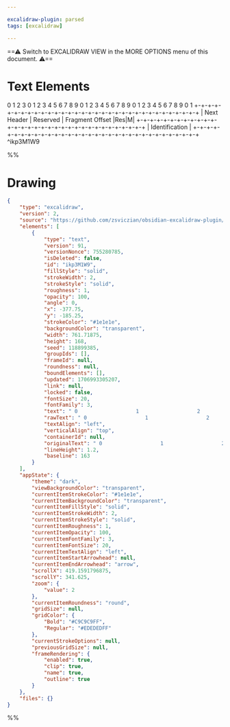 ```yaml
---

excalidraw-plugin: parsed
tags: [excalidraw]

---
```

==⚠  Switch to EXCALIDRAW VIEW in the MORE OPTIONS menu of this document. ⚠==


# Text Elements
 0                   1                   2                   3
 0 1 2 3 4 5 6 7 8 9 0 1 2 3 4 5 6 7 8 9 0 1 2 3 4 5 6 7 8 9 0 1 
+-+-+-+-+-+-+-+-+-+-+-+-+-+-+-+-+-+-+-+-+-+-+-+-+-+-+-+-+-+-+-+-+
|  Next Header  |   Reserved    |      Fragment Offset    |Res|M|
+-+-+-+-+-+-+-+-+-+-+-+-+-+-+-+-+-+-+-+-+-+-+-+-+-+-+-+-+-+-+-+-+
|                         Identification                        |
+-+-+-+-+-+-+-+-+-+-+-+-+-+-+-+-+-+-+-+-+-+-+-+-+-+-+-+-+-+-+-+-+ ^ikp3M1W9

%%
# Drawing
```json
{
	"type": "excalidraw",
	"version": 2,
	"source": "https://github.com/zsviczian/obsidian-excalidraw-plugin/releases/tag/2.0.18",
	"elements": [
		{
			"type": "text",
			"version": 91,
			"versionNonce": 755280785,
			"isDeleted": false,
			"id": "ikp3M1W9",
			"fillStyle": "solid",
			"strokeWidth": 2,
			"strokeStyle": "solid",
			"roughness": 1,
			"opacity": 100,
			"angle": 0,
			"x": -377.75,
			"y": -185.25,
			"strokeColor": "#1e1e1e",
			"backgroundColor": "transparent",
			"width": 761.71875,
			"height": 168,
			"seed": 118899385,
			"groupIds": [],
			"frameId": null,
			"roundness": null,
			"boundElements": [],
			"updated": 1706993305207,
			"link": null,
			"locked": false,
			"fontSize": 20,
			"fontFamily": 3,
			"text": " 0                   1                   2                   3\n 0 1 2 3 4 5 6 7 8 9 0 1 2 3 4 5 6 7 8 9 0 1 2 3 4 5 6 7 8 9 0 1 \n+-+-+-+-+-+-+-+-+-+-+-+-+-+-+-+-+-+-+-+-+-+-+-+-+-+-+-+-+-+-+-+-+\n|  Next Header  |   Reserved    |      Fragment Offset    |Res|M|\n+-+-+-+-+-+-+-+-+-+-+-+-+-+-+-+-+-+-+-+-+-+-+-+-+-+-+-+-+-+-+-+-+\n|                         Identification                        |\n+-+-+-+-+-+-+-+-+-+-+-+-+-+-+-+-+-+-+-+-+-+-+-+-+-+-+-+-+-+-+-+-+",
			"rawText": " 0                   1                   2                   3\n 0 1 2 3 4 5 6 7 8 9 0 1 2 3 4 5 6 7 8 9 0 1 2 3 4 5 6 7 8 9 0 1 \n+-+-+-+-+-+-+-+-+-+-+-+-+-+-+-+-+-+-+-+-+-+-+-+-+-+-+-+-+-+-+-+-+\n|  Next Header  |   Reserved    |      Fragment Offset    |Res|M|\n+-+-+-+-+-+-+-+-+-+-+-+-+-+-+-+-+-+-+-+-+-+-+-+-+-+-+-+-+-+-+-+-+\n|                         Identification                        |\n+-+-+-+-+-+-+-+-+-+-+-+-+-+-+-+-+-+-+-+-+-+-+-+-+-+-+-+-+-+-+-+-+",
			"textAlign": "left",
			"verticalAlign": "top",
			"containerId": null,
			"originalText": " 0                   1                   2                   3\n 0 1 2 3 4 5 6 7 8 9 0 1 2 3 4 5 6 7 8 9 0 1 2 3 4 5 6 7 8 9 0 1 \n+-+-+-+-+-+-+-+-+-+-+-+-+-+-+-+-+-+-+-+-+-+-+-+-+-+-+-+-+-+-+-+-+\n|  Next Header  |   Reserved    |      Fragment Offset    |Res|M|\n+-+-+-+-+-+-+-+-+-+-+-+-+-+-+-+-+-+-+-+-+-+-+-+-+-+-+-+-+-+-+-+-+\n|                         Identification                        |\n+-+-+-+-+-+-+-+-+-+-+-+-+-+-+-+-+-+-+-+-+-+-+-+-+-+-+-+-+-+-+-+-+",
			"lineHeight": 1.2,
			"baseline": 163
		}
	],
	"appState": {
		"theme": "dark",
		"viewBackgroundColor": "transparent",
		"currentItemStrokeColor": "#1e1e1e",
		"currentItemBackgroundColor": "transparent",
		"currentItemFillStyle": "solid",
		"currentItemStrokeWidth": 2,
		"currentItemStrokeStyle": "solid",
		"currentItemRoughness": 1,
		"currentItemOpacity": 100,
		"currentItemFontFamily": 3,
		"currentItemFontSize": 20,
		"currentItemTextAlign": "left",
		"currentItemStartArrowhead": null,
		"currentItemEndArrowhead": "arrow",
		"scrollX": 419.1591796875,
		"scrollY": 341.625,
		"zoom": {
			"value": 2
		},
		"currentItemRoundness": "round",
		"gridSize": null,
		"gridColor": {
			"Bold": "#C9C9C9FF",
			"Regular": "#EDEDEDFF"
		},
		"currentStrokeOptions": null,
		"previousGridSize": null,
		"frameRendering": {
			"enabled": true,
			"clip": true,
			"name": true,
			"outline": true
		}
	},
	"files": {}
}
```
%%